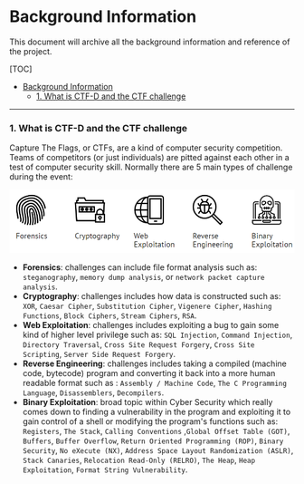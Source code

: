 # Background Information 

This document will archive all the background information and reference of the project.

[TOC]

- [Background Information](#background-information)
    + [1. What is CTF-D and the CTF challenge](#1-what-is-ctf-d-and-the-ctf-challenge)



------

### 1. What is CTF-D and the CTF challenge 

Capture The Flags, or CTFs, are a kind of computer security competition. Teams of competitors (or just individuals) are pitted against each other in a test of computer security skill. Normally there are 5 main types of challenge during the event: 

![](img/bg/introduction.png)

- **Forensics**: challenges can include file format analysis such as: `steganography`, `memory dump analysis`, or `network packet capture analysis`.
- **Cryptography**: challenges includes how data is constructed such as: `XOR`, `Caesar Cipher`, `Substitution Cipher`, `Vigenere Cipher`, `Hashing Functions`, `Block Ciphers`, `Stream Ciphers`, `RSA`. 
- **Web Exploitation**: challenges  includes exploiting a bug to gain some kind of higher level privilege such as:  `SQL Injection`, `Command Injection`, `Directory Traversal`, `Cross Site Request Forgery`, `Cross Site Scripting`, `Server Side Request Forgery`. 
- **Reverse Engineering**: challenges includes  taking a compiled (machine code, bytecode) program and converting it back into a more human readable format such as : `Assembly / Machine Code`, `The C Programming Language`, `Disassemblers`, `Decompilers`. 
- **Binary Exploitation**:  broad topic within Cyber Security which really comes down to finding a vulnerability in the program and exploiting it to gain control of a shell or modifying the program's functions such as: `Registers`, `The Stack`, `Calling Conventions` ,`Global Offset Table (GOT)`, `Buffers`, `Buffer Overflow`, `Return Oriented Programming (ROP)`, `Binary Security`,  `No eXecute (NX)`, `Address Space Layout Randomization (ASLR)`, `Stack Canaries`, `Relocation Read-Only (RELRO)`, `The Heap`, `Heap Exploitation`, `Format String Vulnerability`. 